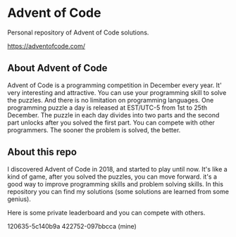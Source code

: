 # Advent of Code
Personal repository of Advent of Code solutions.

https://adventofcode.com/

## About Advent of Code
Advent of Code is a programming competition in December every year. It' very interesting and attractive. You can use your programming skill to solve the puzzles. And there is no limitation on programming languages. One programming puzzle a day is released at EST/UTC-5 from 1st to 25th December. The puzzle in each day divides into two parts and the second part unlocks after you solved the first part. You can compete with other programmers. The sooner the problem is solved, the better.

## About this repo
I discovered Advent of Code in 2018, and started to play until now. It's like a kind of game, after you solved the puzzles, you can move forward. it's a good way to improve programming skills and problem solving skills. In this repository you can find my solutions (some solutions are learned from some genius). 

Here is some private leaderboard and you can compete with others.

120635-5c140b9a
422752-097bbcca (mine)
